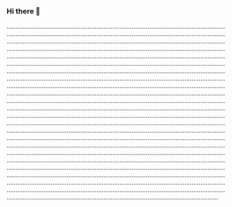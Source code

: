 ### Hi there 👋

............................................................................................................................................................................................................................................................................................................................................................................................................................................................................................................................................................................................................................................................................................................................................................................................................................................................................................................................................................................................................................................................................................................................................................................................................................................................................................................................................................................................................................................................................................................................................................................................................................................................................................................................................................................................................................................................................................................................................................................................................................................................................................................................................................................................................................................................................................................................................................................................................................................................................................................................................................................................................................................................................................................................................................................................................................................................................................................................................................................................................................................................................................